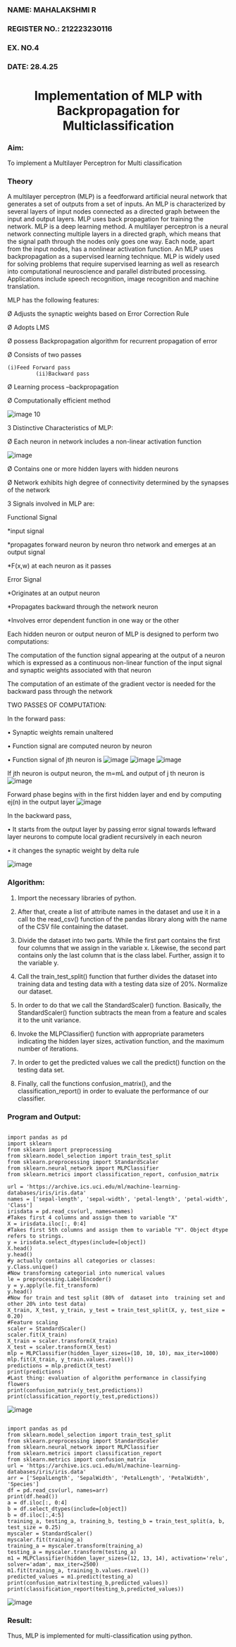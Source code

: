 
<H3>NAME: MAHALAKSHMI R</H3>
<H3>REGISTER NO.: 212223230116</H3>
<H3>EX. NO.4</H3>
<H3>DATE: 28.4.25</H3>
<H1 ALIGN =CENTER>Implementation of MLP with Backpropagation for Multiclassification</H1>
<H3>Aim:</H3>
To implement a Multilayer Perceptron for Multi classification
<H3>Theory</H3>

A multilayer perceptron (MLP) is a feedforward artificial neural network that generates a set of outputs from a set of inputs. An MLP is characterized by several layers of input nodes connected as a directed graph between the input and output layers. MLP uses back propagation for training the network. MLP is a deep learning method.
A multilayer perceptron is a neural network connecting multiple layers in a directed graph, which means that the signal path through the nodes only goes one way. Each node, apart from the input nodes, has a nonlinear activation function. An MLP uses backpropagation as a supervised learning technique.
MLP is widely used for solving problems that require supervised learning as well as research into computational neuroscience and parallel distributed processing. Applications include speech recognition, image recognition and machine translation.
 
MLP has the following features:

Ø  Adjusts the synaptic weights based on Error Correction Rule

Ø  Adopts LMS

Ø  possess Backpropagation algorithm for recurrent propagation of error

Ø  Consists of two passes

  	(i)Feed Forward pass
	         (ii)Backward pass
           
Ø  Learning process –backpropagation

Ø  Computationally efficient method

![image 10](https://user-images.githubusercontent.com/112920679/198804559-5b28cbc4-d8f4-4074-804b-2ebc82d9eb4a.jpg)

3 Distinctive Characteristics of MLP:

Ø  Each neuron in network includes a non-linear activation function

![image](https://user-images.githubusercontent.com/112920679/198814300-0e5fccdf-d3ea-4fa0-b053-98ca3a7b0800.png)

Ø  Contains one or more hidden layers with hidden neurons

Ø  Network exhibits high degree of connectivity determined by the synapses of the network

3 Signals involved in MLP are:

 Functional Signal

*input signal

*propagates forward neuron by neuron thro network and emerges at an output signal

*F(x,w) at each neuron as it passes

Error Signal

   *Originates at an output neuron
   
   *Propagates backward through the network neuron
   
   *Involves error dependent function in one way or the other
   
Each hidden neuron or output neuron of MLP is designed to perform two computations:

The computation of the function signal appearing at the output of a neuron which is expressed as a continuous non-linear function of the input signal and synaptic weights associated with that neuron

The computation of an estimate of the gradient vector is needed for the backward pass through the network

TWO PASSES OF COMPUTATION:

In the forward pass:

•       Synaptic weights remain unaltered

•       Function signal are computed neuron by neuron

•       Function signal of jth neuron is
            ![image](https://user-images.githubusercontent.com/112920679/198814313-2426b3a2-5b8f-489e-af0a-674cc85bd89d.png)
            ![image](https://user-images.githubusercontent.com/112920679/198814328-1a69a3cd-7e02-4829-b773-8338ac8dcd35.png)
            ![image](https://user-images.githubusercontent.com/112920679/198814339-9c9e5c30-ac2d-4f50-910c-9732f83cabe4.png)



If jth neuron is output neuron, the m=mL  and output of j th neuron is
               ![image](https://user-images.githubusercontent.com/112920679/198814349-a6aee083-d476-41c4-b662-8968b5fc9880.png)

Forward phase begins with in the first hidden layer and end by computing ej(n) in the output layer
![image](https://user-images.githubusercontent.com/112920679/198814353-276eadb5-116e-4941-b04e-e96befae02ed.png)


In the backward pass,

•       It starts from the output layer by passing error signal towards leftward layer neurons to compute local gradient recursively in each neuron

•        it changes the synaptic weight by delta rule

![image](https://user-images.githubusercontent.com/112920679/198814362-05a251fd-fceb-43cd-867b-75e6339d870a.png)

<H3>Algorithm:</H3>

1. Import the necessary libraries of python.

2. After that, create a list of attribute names in the dataset and use it in a call to the read_csv() function of the pandas library along with the name of the CSV file containing the dataset.

3. Divide the dataset into two parts. While the first part contains the first four columns that we assign in the variable x. Likewise, the second part contains only the last column that is the class label. Further, assign it to the variable y.

4. Call the train_test_split() function that further divides the dataset into training data and testing data with a testing data size of 20%.
Normalize our dataset. 

5. In order to do that we call the StandardScaler() function. Basically, the StandardScaler() function subtracts the mean from a feature and scales it to the unit variance.

6. Invoke the MLPClassifier() function with appropriate parameters indicating the hidden layer sizes, activation function, and the maximum number of iterations.

7. In order to get the predicted values we call the predict() function on the testing data set.

8. Finally, call the functions confusion_matrix(), and the classification_report() in order to evaluate the performance of our classifier.

<H3>Program and Output:</H3> 

```

import pandas as pd
import sklearn
from sklearn import preprocessing
from sklearn.model_selection import train_test_split
from sklearn.preprocessing import StandardScaler
from sklearn.neural_network import MLPClassifier
from sklearn.metrics import classification_report, confusion_matrix

url = 'https://archive.ics.uci.edu/ml/machine-learning-databases/iris/iris.data'
names = ['sepal-length', 'sepal-width', 'petal-length', 'petal-width', 'Class']
irisdata = pd.read_csv(url, names=names)
#Takes first 4 columns and assign them to variable "X"
X = irisdata.iloc[:, 0:4]
#Takes first 5th columns and assign them to variable "Y". Object dtype refers to strings.
y = irisdata.select_dtypes(include=[object])
X.head()
y.head()
#y actually contains all categories or classes:
y.Class.unique()
#Now transforming categorial into numerical values
le = preprocessing.LabelEncoder()
y = y.apply(le.fit_transform)
y.head()
#Now for train and test split (80% of  dataset into  training set and  other 20% into test data)
X_train, X_test, y_train, y_test = train_test_split(X, y, test_size = 0.20)
#Feature scaling
scaler = StandardScaler()
scaler.fit(X_train)
X_train = scaler.transform(X_train)
X_test = scaler.transform(X_test)
mlp = MLPClassifier(hidden_layer_sizes=(10, 10, 10), max_iter=1000)
mlp.fit(X_train, y_train.values.ravel())
predictions = mlp.predict(X_test)
print(predictions)
#Last thing: evaluation of algorithm performance in classifying flowers
print(confusion_matrix(y_test,predictions))
print(classification_report(y_test,predictions))

```

![image](https://github.com/user-attachments/assets/6da313e7-ae8c-4f90-b515-b5cf5530b3bc)


```

import pandas as pd
from sklearn.model_selection import train_test_split
from sklearn.preprocessing import StandardScaler
from sklearn.neural_network import MLPClassifier
from sklearn.metrics import classification_report
from sklearn.metrics import confusion_matrix
url = 'https://archive.ics.uci.edu/ml/machine-learning-databases/iris/iris.data'
arr = ['SepalLength', 'SepalWidth', 'PetalLength', 'PetalWidth', 'Species']
df = pd.read_csv(url, names=arr)
print(df.head())
a = df.iloc[:, 0:4]
b = df.select_dtypes(include=[object])
b = df.iloc[:,4:5]
training_a, testing_a, training_b, testing_b = train_test_split(a, b, test_size = 0.25)
myscaler = StandardScaler()
myscaler.fit(training_a)
training_a = myscaler.transform(training_a)
testing_a = myscaler.transform(testing_a)
m1 = MLPClassifier(hidden_layer_sizes=(12, 13, 14), activation='relu', solver='adam', max_iter=2500)
m1.fit(training_a, training_b.values.ravel())
predicted_values = m1.predict(testing_a)
print(confusion_matrix(testing_b,predicted_values))
print(classification_report(testing_b,predicted_values))

```

![image](https://github.com/user-attachments/assets/5695dd25-de96-4576-aafc-830bf929a94d)

<H3>Result:</H3>
Thus, MLP is implemented for multi-classification using python.
